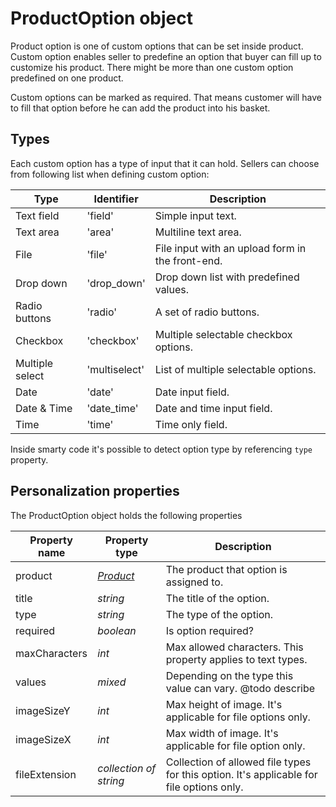 # ProductOption object

Product option is one of custom options that can be set inside product. Custom
option enables seller to predefine an option that buyer can fill up to customize
his product. There might be more than one custom option predefined on one product.

Custom options can be marked as required. That means customer will have to fill 
that option before he can add the product into his basket.

## Types

Each custom option has a type of input that it can hold. Sellers can choose from
following list when defining custom option:

| Type            | Identifier    | Description                                      |
|-----------------|---------------|--------------------------------------------------|
| Text field      | 'field'       | Simple input text.                               |
| Text area       | 'area'        | Multiline text area.                             |
| File            | 'file'        | File input with an upload form in the front-end. |
| Drop down       | 'drop_down'   | Drop down list with predefined values.           |
| Radio buttons   | 'radio'       | A set of radio buttons.                          |
| Checkbox        | 'checkbox'    | Multiple selectable checkbox options.            |
| Multiple select | 'multiselect' | List of multiple selectable options.             |
| Date            | 'date'        | Date input field.                                |
| Date & Time     | 'date_time'   | Date and time input field.                       |
| Time            | 'time'        | Time only field.                                 |

Inside smarty code it's possible to detect option type by referencing `type` 
property. 

## Personalization properties

The ProductOption object holds the following properties  

| Property name   | Property type                    | Description                                                                              |
|-----------------|----------------------------------|------------------------------------------------------------------------------------------|
| product         | _[Product][product-object]_      | The product that option is assigned to.                                                  |
| title           | _string_                         | The title of the option.                                                                 |
| type            | _string_                         | The type of the option.                                                                  |
| required        | _boolean_                        | Is option required?                                                                      |
| maxCharacters   | _int_                            | Max allowed characters. This property applies to text types.                             |
| values          | _mixed_                          | Depending on the type this value can vary. @todo describe                                |
| imageSizeY      | _int_                            | Max height of image. It's applicable for file options only.                              |
| imageSizeX      | _int_                            | Max width of image. It's applicable for file option only.                                |
| fileExtension   | _collection of string_           | Collection of allowed file types for this option. It's applicable for file options only. |

[product-object]: copernica-docs:MarketingSuite/magento-integration/object/product
